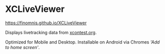# XCLiveViewer

https://finomnis.github.io/XCLiveViewer

Displays livetracking data from [xcontest.org](https://www.xcontest.org).

Optimized for Mobile and Desktop. Installable on Android via Chromes *'Add to home screen'*.
